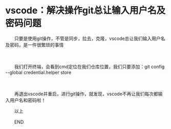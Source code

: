 # vscode：解决操作git总让输入用户名及密码问题
　　只要是使用git操作，不管是同步，拉去，克隆，vscode总让我们输入用户名及密码，是一件很繁琐的事情 

　　

　　我们打开终端，会看到cmd定位在我们仓库位置，我们只要添加：git config --global credential.helper store

　　

　　再退出vscode并重启，进行git操作，就发现，vscode不再让我们每次都输入用户名和密码啦！

　　以上

　　END